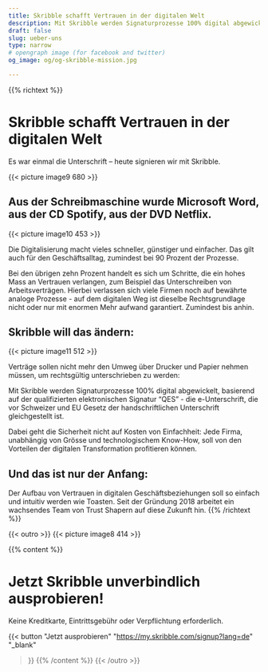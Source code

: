 ```yaml
---
title: Skribble schafft Vertrauen in der digitalen Welt
description: Mit Skribble werden Signaturprozesse 100% digital abgewickelt, basierend auf der qualifizierten elektronischen Signatur “QES” - die e-Unterschrift, die vor Schweizer und EU Gesetz der handschriftlichen Unterschrift gleichgestellt ist.
draft: false
slug: ueber-uns
type: narrow
# opengraph image (for facebook and twitter)
og_image: og/og-skribble-mission.jpg

---
```


{{% richtext %}}
# Skribble schafft Vertrauen in der digitalen Welt
Es war einmal die Unterschrift – heute signieren wir mit Skribble.

{{< picture image9 680 >}}

## Aus der Schreibmaschine wurde Microsoft Word, aus der CD Spotify, aus der DVD Netflix.
{{< picture image10 453 >}}

Die Digitalisierung macht vieles schneller, günstiger und einfacher. Das gilt auch für den Geschäftsalltag, zumindest bei 90 Prozent der Prozesse.

Bei den übrigen zehn Prozent handelt es sich um Schritte, die ein hohes Mass an Vertrauen verlangen, zum Beispiel das Unterschreiben von Arbeitsverträgen. Hierbei verlassen sich viele Firmen noch auf bewährte analoge Prozesse - auf dem digitalen Weg ist dieselbe Rechtsgrundlage nicht oder nur mit enormen Mehr aufwand garantiert. Zumindest bis anhin.

## Skribble will das ändern:
{{< picture image11 512 >}}

Verträge sollen nicht mehr den Umweg über Drucker und Papier nehmen müssen, um rechtsgültig unterschrieben zu werden:

Mit Skribble werden Signaturprozesse 100% digital abgewickelt, basierend auf der qualifizierten elektronischen Signatur “QES” - die e-Unterschrift, die vor Schweizer und EU Gesetz der handschriftlichen Unterschrift gleichgestellt ist.

Dabei geht die Sicherheit nicht auf Kosten von Einfachheit: Jede Firma, unabhängig von Grösse und technologischem Know-How, soll von den Vorteilen der digitalen Transformation profitieren können.

## Und das ist nur der Anfang:
Der Aufbau von Vertrauen in digitalen Geschäftsbeziehungen soll so einfach und intuitiv werden wie Toasten. Seit der Gründung 2018 arbeitet ein wachsendes Team von Trust Shapern auf diese Zukunft hin.
{{% /richtext %}}

{{< outro >}}
{{< picture image8 414 >}}

{{% content %}}
# Jetzt Skribble unverbindlich ausprobieren!
Keine Kreditkarte, Eintrittsgebühr oder Verpflichtung erforderlich.

{{< button
  "Jetzt ausprobieren"
  "https://my.skribble.com/signup?lang=de"
  "_blank"
>}}
{{% /content %}}
{{< /outro >}}